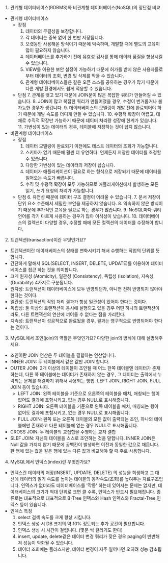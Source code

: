 1. 관계형 데이터베이스(RDBMS)와 비관계형 데이터베이스(NoSQL)의 장단점 비교

- 관게형 데이터베이스
    - 장점
        1. 데이터의 무결성을 보장합니다.
        2. 각 데이터는 중복 없이 한 번만 저장됩니다.
        3. 오랫동안 사용해온 방식이기 때문에 익숙하며, 개발할 때에 별도의 교육이 많이 필요하지 않습니다.
        4. 데이터베이스를 추가하기 전에 유효성 검사를 통해 데이터 품질을 향상시킬 수 있습니다.
        5. VIEW를 이용한 보안 설정이 가능하기 때문에 허가를 받지 않은 사용자들로부터 데이터의 조회, 변경 및 삭제를 막을 수 있습니다.
        6. 관계형 데이터베이스들은 같은 오픈 소스를 공유하는 경우가 많기 때문에 다른 개발 환경에서도 쉽게 적응할 수 있습니다.
    - 단점
        7. 관계를 맺고 있기 때문에 JOIN문이 많은 복잡한 쿼리가 만들어질 수 있습니다.
        8. JOIN이 많고 복잡한 쿼리가 만들어졌을 경우, 수정이 번거롭거나 불가능한 경우가 생깁니다.
        9. 데이터베이스의 모델링이 개발 전에 완료되어야 하기 때문에 개발 속도를 더디게 만들 수 있습니다.
        10. 수평적 확장이 어렵고, 대체로 수직적 확장만 가능하기 때문에 데이터 처리량 성장에 한계가 있습니다.
        11. 가변성이 있는 데이터의 경우, 테이블에 저장하는 것이 쉽지 않습니다.
- 비관계형 데이터베이스
    - 장점
        1. 데이터 모델링이 완료되기 이전에도 테스트 데이터의 조회가 가능합니다.
        2. 스키마가 없기 때문에 훨씬 더 유연하다. 언제든지 저장한 데이터를 조정할 수 있습니다.
        3. 다양한 가변성이 있는 데이터의 저장이 쉽습니다.
        4. 데이터가 애플리케이션이 필요로 하는 형식으로 저장되기 때문에 데이터를 읽어오는 속도가 빠릅니다.
        5. 수직 및 수평적 확장이 모두 가능하므로 애플리케이션에서 발생하는 모든 읽기, 쓰기 요청의 처리가 가능합니다.
    - 단점
        6. 유연성 때문에 데이터 구조 결정이 어려울 수 있습니다.
        7. 문서 저장이 단위 요소 수준에서 세밀한 보안을 제공하지 않습니다.
        8. 익숙하지 않은 방식이기 때문에 추가적인 교육을 필요로 하는 경우가 많습니다.
        9. NoSQL마다 쿼리 언어를 각기 다르게 사용하는 경우가 많아 이식성이 낮습니다.
        10. 데이터베이스의 컬렉션이 다양할 경우, 수정할 때에 모든 컬렉션의 데이터를 수정해야 합니다.

2. 트랜잭션(transaction)이란 무엇인가요?

- 트랜잭션이란 데이터베이스의 상태를 변화시키기 해서 수행하는 작업의 단위를 뜻합니다.
- 간단하게 말해서 SQL(SELECT, INSERT, DELETE, UPDATE)를 이용하여 데이터베이스를 접근 하는 것을 의미합니다.
- 크게 원자성 (Atomicity), 일관성 (Consistency), 독립성 (Isolation), 지속성 (Durability) 4가지로 구분됩니다.
- 원자성: 트랜잭션이 데이터베이스에 모두 반영되던가, 아니면 전혀 반영되지 않아야 한다는 것이다.
- 일관성: 트랜잭션의 작업 처리 결과가 항상 일관성이 있어야 한다는 것이다.
- 독립성: 둘 이상의 트랜잭션이 동시에 실행되고 있을 경우 어떤 하나의 트랜잭션이라도, 다른 트랜잭션의 연산에 끼어들 수 없다는 점을 가리킨다.
- 지속성: 트랜잭션이 성공적으로 완료됬을 경우, 결과는 영구적으로 반영되어야 한다는 점이다.

3. MySQL에서 조인(join)의 역할은 무엇인가요? 다양한 join의 방식에 대해 설명해주세요.

- 조인이란 JOIN 연산은 두 테이블을 결합하는 연산입니다.
- INNER JOIN: 두 테이블에서 같은 값만 JOIN 합니다.
- OUTER JOIN: 2개 이상의 테이블이 조인될 때 어느 한쪽 테이블엔 데이터가 존재하는데, 다른 쪽 테이블에는 데이터가 존재하지 않는 경우, 그 데이터는 출력에서 누락되는 문제를 해결하기 위해서 사용되는 방법. LEFT JOIN, RIGHT JOIN, FULL JOIN 등이 있습니다.
    - LEFT JOIN: 왼쪽 테이블을 기준으로 오른쪽의 테이블을 매치, 매칭되는 행이 없어도 결과에 포함시키고, 없는 경우 NULL로 표시해줍니다.
    - RIGHT JOIN: 오른쪽 테이블을 기준으로 왼쪽 테이블을 매치, 매칭되는 행이 없어도 결과에 포함시키고, 없는 경우 NULL로 표시해줍니다.
    - FULL JOIN: 왼쪽 또는 오른쪽 테이블의 모든 값이 출력되는 조인, 하나의 테이블에만 존재하고 다른 테이블에 없는 경우 NULL로 표시해줍니다.
- CROSS JOIN: 두 테이블의 교집합을 수행하는 교차 결합
- SLEF JOIN: 자신의 테이블을 스스로 조인하는 것을 말합니다. INNER JOIN은 Null 값을 가지지 않기 때문에 공백칸이 발생하면 이전과 동일한 값으로 채웁니다. 한 행에 있는 값을 같은 행에 있는 다른 값과 비교해야 할 때 주로 사용합니다.
  
4. MySQL에서 인덱스(index)란 무엇인가요?

- 인덱스란 데이터의 저장(INSERT, UPDATE, DELETE) 의 성능을 희생하고 그 대신에 데이터의 읽기 속도를 높이는 테이블의 동작속도(조회)를 높여주는 자료구조입니다. 인덱스가 없더라도 데이터베이스를 '작동' 하는데 있어서는 문제는 없지만, 데이터베이스의 크기가 억대 단위로 크면 클 수록, 인덱스가 반드시 필요해집니다. 종류로는 대표적으로 대표적으로 B-Tree 인덱스와 Hash 인덱스와 Fractal-Tree 인덱스 등이 있습니다.
- 인덱스 특징
    1. select 검색 속도를 크게 향상 시킵니다.
    2. 인덱스 생성 시 DB 크기의 약 10% 정도되는 추가 공간이 필요합니다.
    3. 인덱스 생성 시 시간이 걸립니다. (몇분 씩 걸리기도 한다)
    4. insert, update, delete같은 데이터 변경 쿼리가 잦은 경우 paging이 빈번해져 성능이 악화될 수 있습니다.
    5. 데이터 조회에는 플러스지만, 데이터 변경이 자주 일어나면 오히려 성능 감소됩니다.
